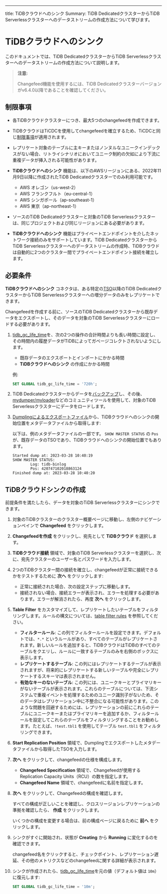 ---
title: TiDBクラウドへのシンク
Summary: TiDB DedicatedクラスターからTiDB Serverlessクラスターへのデータストリームの作成方法について学びます。

# TiDBクラウドへのシンク

このドキュメントでは、TiDB DedicatedクラスターからTiDB Serverlessクラスターへのデータストリームの作成方法について説明します。

> **注意:**
>
> Changefeed機能を使用するには、TiDB Dedicatedクラスターバージョンがv6.4.0以降であることを確認してください。

## 制限事項

- 各TiDBクラウドクラスターにつき、最大5つのchangefeedを作成できます。
- TiDBクラウドはTiCDCを使用してchangefeedを確立するため、TiCDCと同じ[制限事項](https://docs.pingcap.com/tidb/stable/ticdc-overview#unsupported-scenarios)が適用されます。
- レプリケート対象のテーブルに主キーまたはノンヌルなユニークインデックスがない場合、リトライシナリオにおいてユニーク制約の欠如により下流に重複データが挿入される可能性があります。
- **TiDBクラウドへのシンク** 機能は、以下のAWSリージョンにある、2022年11月9日以降に作成されたTiDB Dedicatedクラスターでのみ利用可能です。

    - AWS オレゴン（us-west-2）
    - AWS フランクフルト（eu-central-1）
    - AWS シンガポール（ap-southeast-1）
    - AWS 東京（ap-northeast-1）

- ソースのTiDB Dedicatedクラスターと対象のTiDB Serverlessクラスターは、同じプロジェクトおよび同じリージョンにある必要があります。
- **TiDBクラウドへのシンク** 機能はプライベートエンドポイントを介したネットワーク接続のみをサポートしています。TiDB DedicatedクラスターからTiDB Serverlessクラスターへのデータストリームの作成時、TiDBクラウドは自動的に2つのクラスター間でプライベートエンドポイント接続を確立します。

## 必要条件

**TiDBクラウドへのシンク** コネクタは、ある特定の[TSO](https://docs.pingcap.com/tidb/stable/glossary#tso)以降のTiDB DedicatedクラスターからTiDB Serverlessクラスターへの増分データのみをレプリケートできます。

Changefeedを作成する前に、ソースのTiDB Dedicatedクラスターから既存データをエクスポートし、そのデータを対象のTiDB Serverlessクラスターにロードする必要があります。

1. [tidb_gc_life_time](https://docs.pingcap.com/tidb/stable/system-variables#tidb_gc_life_time-new-in-v50)を、次の2つの操作の合計時間よりも長い時間に設定し、その時間内の履歴データがTiDBによってガベージコレクトされないようにします。

    - 既存データのエクスポートとインポートにかかる時間
    - **TiDBクラウドへのシンク** の作成にかかる時間

    例:

    ```sql
    SET GLOBAL tidb_gc_life_time = '720h';
    ```

2. TiDB Dedicatedクラスターからデータを[バックアップ](/tidb-cloud/backup-and-restore.md#backup)し、その後、[mydumper/myloader](https://centminmod.com/mydumper.html)などのコミュニティツールを使用して、対象のTiDB Serverlessクラスターにデータをロードします。

3. [Dumplingによるエクスポートファイル](https://docs.pingcap.com/tidb/stable/dumpling-overview#format-of-exported-files)から、TiDBクラウドへのシンクの開始位置をメタデータファイルから取得します:

    以下は、例のメタデータファイルの一部です。 `SHOW MASTER STATUS` の `Pos` が、既存データのTSOであり、TiDBクラウドへのシンクの開始位置でもあります。

    ```
    Started dump at: 2023-03-28 10:40:19
    SHOW MASTER STATUS:
            Log: tidb-binlog
            Pos: 420747102018863124
    Finished dump at: 2023-03-28 10:40:20
    ```

## TiDBクラウドシンクの作成

前提条件を満たしたら、データを対象のTiDB Serverlessクラスターにシンクできます。

1. 対象のTiDBクラスターのクラスター概要ページに移動し、左側のナビゲーションペインで **Changefeed** をクリックします。

2. **Changefeedを作成** をクリックし、宛先として **TiDBクラウド** を選択します。

3. **TiDBクラウド接続** 領域で、対象のTiDB Serverlessクラスターを選択し、次に、宛先クラスターのユーザー名とパスワードを入力します。

4. 2つのTiDBクラスター間の接続を確立し、changefeedが正常に接続できるかをテストするために **次へ** をクリックします:

    - 正常に接続された場合、次の設定ステップに移動します。
    - 接続されない場合、接続エラーが表示され、エラーを処理する必要があります。エラーが解消されたら、再度 **次へ** をクリックします。

5. **Table Filter** をカスタマイズして、レプリケートしたいテーブルをフィルタリングします。ルールの構文については、[table filter rules](/table-filter.md) を参照してください。

    - **フィルタールール**: この列でフィルタールールを設定できます。デフォルトでは、`*.*` というルールがあり、すべてのテーブルがレプリケートされます。新しいルールを追加すると、TiDBクラウドはTiDBのすべてのテーブルをクエリし、ルールに一致するテーブルのみを右側のボックスに表示します。
    - **レプリケートするテーブル**: この列にはレプリケートするテーブルが表示されますが、将来的にレプリケートする新しいテーブルや完全にレプリケートするスキーマは表示されません。
    - **有効なキーのないテーブル**: この列には、ユニークキーとプライマリキーがないテーブルが表示されます。これらのテーブルについては、下流システムで重複イベントを処理するためのユニーク識別子がないため、そのデータはレプリケーション中に不整合になる可能性があります。このような問題を回避するためには、レプリケーションの前にこれらのテーブルにユニークキーまたはプライマリキーを追加するか、フィルタールールを設定してこれらのテーブルをフィルタリングすることをお勧めします。たとえば、`!test.tbl1` を使用してテーブル `test.tbl1` をフィルタリングできます。

6. **Start Replication Position** 領域で、Dumplingでエクスポートしたメタデータファイルから取得したTSOを入力します。

7. **次へ** をクリックして、changefeedの仕様を構成します。

    - **Changefeed Specification** 領域で、Changefeedが使用するReplication Capacity Units（RCU）の数を指定します。
    - **Changefeed Name** 領域で、changefeedに名前を指定します。

8. **次へ** をクリックして、Changefeedの構成を確認します。

    すべての構成が正しいことを確認し、クロスリージョンレプリケーションの準拠を確認したら、 **作成** をクリックします。

    いくつかの構成を変更する場合は、前の構成ページに戻るために **前へ** をクリックします。

9. シンクがすぐに開始され、状態が **Creating** から **Running** に変化するのを確認できます。

    changefeed名をクリックすると、チェックポイント、レプリケーション遅延、その他のメトリクスなどのchangefeedに関する詳細が表示されます。

10. シンクが作成されたら、[tidb_gc_life_time](https://docs.pingcap.com/tidb/stable/system-variables#tidb_gc_life_time-new-in-v50)を元の値（デフォルト値は `10m`）に復元します:

    ```sql
    SET GLOBAL tidb_gc_life_time = '10m';
    ```